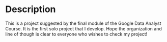# Description

This is a project suggested by the final module of the Google Data Analyst Course.
It is the first solo project that I develop. 
Hope the organization and line of though is clear to everyone who wishes to check my project!
